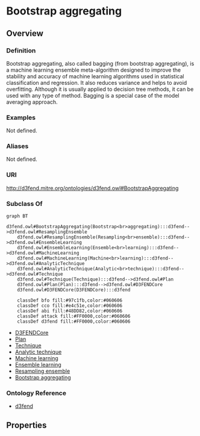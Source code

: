 # Bootstrap aggregating

## Overview

### Definition
Bootstrap aggregating, also called bagging (from bootstrap aggregating), is a machine learning ensemble meta-algorithm designed to improve the stability and accuracy of machine learning algorithms used in statistical classification and regression. It also reduces variance and helps to avoid overfitting. Although it is usually applied to decision tree methods, it can be used with any type of method. Bagging is a special case of the model averaging approach.

### Examples
Not defined.

### Aliases
Not defined.

### URI
http://d3fend.mitre.org/ontologies/d3fend.owl#BootstrapAggregating

### Subclass Of
```mermaid
graph BT
    d3fend.owl#BootstrapAggregating(Bootstrap<br>aggregating):::d3fend-->d3fend.owl#ResamplingEnsemble
    d3fend.owl#ResamplingEnsemble(Resampling<br>ensemble):::d3fend-->d3fend.owl#EnsembleLearning
    d3fend.owl#EnsembleLearning(Ensemble<br>learning):::d3fend-->d3fend.owl#MachineLearning
    d3fend.owl#MachineLearning(Machine<br>learning):::d3fend-->d3fend.owl#AnalyticTechnique
    d3fend.owl#AnalyticTechnique(Analytic<br>technique):::d3fend-->d3fend.owl#Technique
    d3fend.owl#Technique(Technique):::d3fend-->d3fend.owl#Plan
    d3fend.owl#Plan(Plan):::d3fend-->d3fend.owl#D3FENDCore
    d3fend.owl#D3FENDCore(D3FENDCore):::d3fend
    
    classDef bfo fill:#97c1fb,color:#060606
    classDef cco fill:#e4c51e,color:#060606
    classDef abi fill:#48DD82,color:#060606
    classDef attack fill:#FF0000,color:#060606
    classDef d3fend fill:#FF0000,color:#060606
```

- [D3FENDCore](/docs/ontology/reference/model/D3FENDCore/D3FENDCore.md)
- [Plan](/docs/ontology/reference/model/D3FENDCore/Plan/Plan.md)
- [Technique](/docs/ontology/reference/model/D3FENDCore/Plan/Technique/Technique.md)
- [Analytic technique](/docs/ontology/reference/model/D3FENDCore/Plan/Technique/Analytic%20technique/Analytic%20technique.md)
- [Machine learning](/docs/ontology/reference/model/D3FENDCore/Plan/Technique/Analytic%20technique/Machine%20learning/Machine%20learning.md)
- [Ensemble learning](/docs/ontology/reference/model/D3FENDCore/Plan/Technique/Analytic%20technique/Machine%20learning/Ensemble%20learning/Ensemble%20learning.md)
- [Resampling ensemble](/docs/ontology/reference/model/D3FENDCore/Plan/Technique/Analytic%20technique/Machine%20learning/Ensemble%20learning/Resampling%20ensemble/Resampling%20ensemble.md)
- [Bootstrap aggregating](/docs/ontology/reference/model/D3FENDCore/Plan/Technique/Analytic%20technique/Machine%20learning/Ensemble%20learning/Resampling%20ensemble/Bootstrap%20aggregating/Bootstrap%20aggregating.md)


### Ontology Reference
- [d3fend](http://d3fend.mitre.org/ontologies/d3fend.owl#)

## Properties
